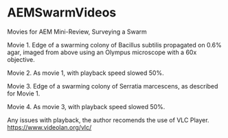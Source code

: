 # AEMSwarmVideos
Movies for AEM Mini-Review, Surveying a Swarm



Movie 1. Edge of a swarming colony of Bacillus subtilis propagated on 0.6% agar, imaged from above using an Olympus microscope with a 60x objective. 

Movie 2. As movie 1, with playback speed slowed 50%.

Movie 3. Edge of a swarming colony of Serratia marcescens, as described for Movie 1.

Movie 4. As movie 3, with playback speed slowed 50%.

Any issues with playback, the author recomends the use of VLC Player.
https://www.videolan.org/vlc/
